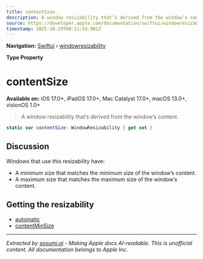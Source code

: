 ```yaml
---
title: contentSize
description: A window resizability that’s derived from the window’s content.
source: https://developer.apple.com/documentation/swiftui/windowresizability/contentsize
timestamp: 2025-10-29T00:11:53.981Z
---
```


**Navigation:** [Swiftui](/documentation/swiftui) › [windowresizability](/documentation/swiftui/windowresizability)

**Type Property**

# contentSize

**Available on:** iOS 17.0+, iPadOS 17.0+, Mac Catalyst 17.0+, macOS 13.0+, visionOS 1.0+

> A window resizability that’s derived from the window’s content.

```swift
static var contentSize: WindowResizability { get set }
```

## Discussion

Windows that use this resizability have:

- A minimum size that matches the minimum size of the window’s content.
- A maximum size that matches the maximum size of the window’s content.

## Getting the resizability

- [automatic](/documentation/swiftui/windowresizability/automatic)
- [contentMinSize](/documentation/swiftui/windowresizability/contentminsize)

---

*Extracted by [sosumi.ai](https://sosumi.ai) - Making Apple docs AI-readable.*
*This is unofficial content. All documentation belongs to Apple Inc.*
